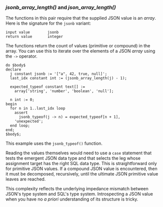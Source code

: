 




### _jsonb_array_length()_ and _json_array_length()_

The functions in this pair require that the supplied JSON value is an _array_. Here is the signature for the `jsonb` variant:

```
input value        jsonb
return value       integer
```

The functions return the count of values (primitive or compound) in the array. You can use this to iterate over the elements of a JSON _array_ using the  `->` operator.

```postgresql
do $body$
declare
  j constant jsonb := '["a", 42, true, null]';
  last_idx constant int := (jsonb_array_length(j) - 1);

  expected_typeof constant text[] :=
    array['string', 'number', 'boolean', 'null'];

  n int := 0;
begin
  for n in 1..last_idx loop
    assert
      jsonb_typeof(j -> n) = expected_typeof[n + 1],
    'unexpected';
  end loop;
end;
$body$;
```

This example uses the `jsonb_typeof()` function.

Reading the values themselves would need to use a `case` statement that tests the emergent JSON data type and that selects the leg whose assignment target has the right SQL data type. This is straightforward only for primitive JSON values. If a compound JSON value is encountered, then it must be decomposed, recursively, until the ultimate JSON primitive value leaves are reached.

This complexity reflects the underlying impedance mismatch between JSON's type system and SQL's type system. Introspecting a JSON value when you have no _a priori_ understanding of its structure is tricky.
